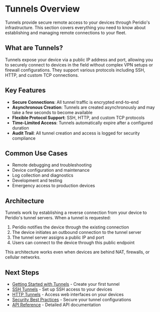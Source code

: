 # Tunnels Overview

Tunnels provide secure remote access to your devices through Peridio's infrastructure. This section covers everything you need to know about establishing and managing remote connections to your fleet.

## What are Tunnels?

Tunnels expose your device via a public IP address and port, allowing you to securely connect to devices in the field without complex VPN setups or firewall configurations. They support various protocols including SSH, HTTP, and custom TCP connections.

## Key Features

- **Secure Connections**: All tunnel traffic is encrypted end-to-end
- **Asynchronous Creation**: Tunnels are created asynchronously and may take a few seconds to become available
- **Flexible Protocol Support**: SSH, HTTP, and custom TCP protocols
- **Time-Limited Access**: Tunnels automatically expire after a configured duration
- **Audit Trail**: All tunnel creation and access is logged for security compliance

## Common Use Cases

- Remote debugging and troubleshooting
- Device configuration and maintenance
- Log collection and diagnostics
- Development and testing
- Emergency access to production devices

## Architecture

Tunnels work by establishing a reverse connection from your device to Peridio's tunnel servers. When a tunnel is requested:

1. Peridio notifies the device through the existing connection
2. The device initiates an outbound connection to the tunnel server
3. The tunnel server assigns a public IP and port
4. Users can connect to the device through this public endpoint

This architecture works even when devices are behind NAT, firewalls, or cellular networks.

## Next Steps

- [Getting Started with Tunnels](getting-started.md) - Create your first tunnel
- [SSH Tunnels](ssh-tunnels.md) - Set up SSH access to your devices
- [HTTP Tunnels](http-tunnels.md) - Access web interfaces on your devices
- [Security Best Practices](security.md) - Secure your tunnel configurations
- [API Reference](/admin-api#tunnels) - Detailed API documentation
